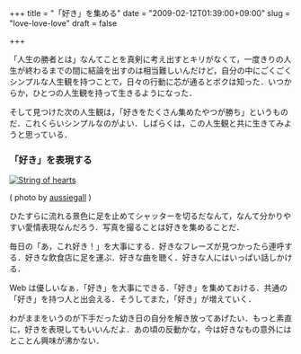 +++
title = "「好き」を集める"
date = "2009-02-12T01:39:00+09:00"
slug = "love-love-love"
draft = false

+++

<p>「人生の勝者とは」なんてことを真剣に考え出すとキリがなくて，一度きりの人生が終わるまでの間に結論を出すのは相当難しいんだけど，自分の中にごくごくシンプルな人生観を持つことで，日々の行動に芯が通るとボクは知った．いつからか，ひとつの人生観を持って生きるようになった．</p>
<p>そして見つけた次の人生観は，「好きをたくさん集めたやつが勝ち」というものだ．これくらいシンプルなのがよい．しばらくは，この人生観と共に生きてみようと思っている．</p>
<h3>「好き」を表現する</h3>
<p><a href="http://www.flickr.com/photos/aussiegall/465898486/" title="String of hearts on Flickr - Photo Sharing!"><img src="http://farm1.static.flickr.com/172/465898486_d99ff8f34c.jpg" alt="String of hearts" /></a></p>
<p class="photo-caption">( photo by <a href="http://www.flickr.com/photos/aussiegall/" title="Flickr: aussiegall's Photostream">aussiegall</a> )</p>
<p>ひたすらに流れる景色に足を止めてシャッターを切るだなんて，なんて分かりやすい愛情表現なんだろう．写真を撮ることは好きを集めることだ．</p>
<p>毎日の「あ，これ好き！」を大事にする．好きなフレーズが見つかったら連呼する．好きな飲食店に足を運ぶ．好きな曲を聴く．好きな人にはいっぱい話しかける．</p>
<p>Web は優しいなぁ．「好き」を大事にできる．「好き」を集めておける．共通の「好き」を持つ人と出会える．そうしてまた，「好き」が増えていく．</p>
<p>わがままをいうのが下手だった幼き日の自分を解き放ってあげたい．もっと素直に，好きを表現してもいいんだよ．あの頃の反動かな，今は好きなもの意外にはとことん興味が沸かない．</p>
